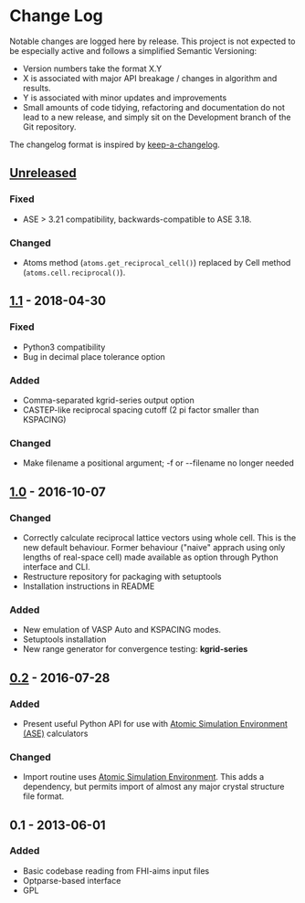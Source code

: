 # Change Log

Notable changes are logged here by release. This project is not
expected to be especially active and follows a simplified Semantic Versioning:

- Version numbers take the format X.Y
- X is associated with major API breakage / changes in algorithm and results.
- Y is associated with minor updates and improvements
- Small amounts of code tidying, refactoring and documentation do not
  lead to a new release, and simply sit on the Development branch of
  the Git repository.

The changelog format is inspired by [keep-a-changelog](https://github.com/olivierlacan/keep-a-changelog).

## [Unreleased]

### Fixed
- ASE > 3.21 compatibility, backwards-compatible to ASE 3.18.

### Changed
- Atoms method (`atoms.get_reciprocal_cell()`) replaced by Cell method (`atoms.cell.reciprocal()`).

## [1.1] - 2018-04-30

### Fixed
- Python3 compatibility
- Bug in decimal place tolerance option

### Added
- Comma-separated kgrid-series output option
- CASTEP-like reciprocal spacing cutoff (2 pi factor smaller than KSPACING)

### Changed
- Make filename a positional argument; -f or --filename no longer needed

## [1.0] - 2016-10-07

### Changed
- Correctly calculate reciprocal lattice vectors using whole
  cell. This is the new default behaviour. Former behaviour ("naive"
  apprach using only lengths of real-space cell) made available as
  option through Python interface and CLI.
- Restructure repository for packaging with setuptools
- Installation instructions in README

### Added
- New emulation of VASP Auto and KSPACING modes.
- Setuptools installation
- New range generator for convergence testing: **kgrid-series**

## [0.2] - 2016-07-28

### Added
- Present useful Python API for use with [Atomic Simulation Environment (ASE)](https://wiki.fysik.dtu.dk/ase/) calculators

### Changed
- Import routine uses [Atomic Simulation Environment](https://wiki.fysik.dtu.dk/ase/). This adds a
  dependency, but permits import of almost any major crystal structure
  file format.

## 0.1 - 2013-06-01

### Added
- Basic codebase reading from FHI-aims input files
- Optparse-based interface
- GPL

[Unreleased]: https://github.com/wmd-group/kgrid/compare/v1.1...HEAD
[1.1]: https://github.com/wmd-group/kgrid/compare/v1.0...v1.1
[1.0]: https://github.com/wmd-group/kgrid/compare/v0.2...v1.0
[0.2]: https://github.com/wmd-group/kgrid/compare/v0.1...v0.2

